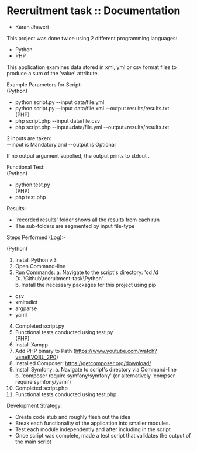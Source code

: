 # Recruitment task :: Documentation
- Karan Jhaveri

This project was done twice using 2 different programming languages: 
- Python 
- PHP

This application examines data stored in xml, yml or csv format files to produce a sum of the 'value' attribute.

Example Parameters for Script:  
(Python)  
- python script.py --input data/file.yml  
- python script.py --input data/file.xml --output results/results.txt  
(PHP)  
- php script.php --input data/file.csv  
- php script.php --input=data/file.yml --output=results/results.txt  

2 inputs are taken:  
--input is Mandatory and --output is Optional  

If no output argument supplied, the output prints to stdout .  

Functional Test:  
(Python)  
- python test.py  
(PHP)  
- php test.php

Results:
- 'recorded results' folder shows all the results from each run
- The sub-folders are segmented by input file-type

Steps Performed (Log):-  

(Python)  
1. Install Python v.3
2. Open Command-line
3. Run Commands:
a. Navigate to the script's directory: 'cd /d D:\..\Github\recruitment-task\Python'  
b. Install the necessary packages for this project using pip  
- csv
- xmltodict
- argparse
- yaml
4. Completed script.py
5. Functional tests conducted using test.py  
(PHP)  
1. Install Xampp
2. Add PHP binary to Path (https://www.youtube.com/watch?v=neBVQBL_2P0)
3. Installed Composer: https://getcomposer.org/download/
3. Install Symfony:
a. Navigate to script's directory via Command-line  
b. 'composer require symfony/symfony' (or alternatively 'compser require symfony/yaml')  
4. Completed script.php
5. Functional tests conducted using test.php

Development Strategy:  
- Create code stub and roughly flesh out the idea
- Break each functionality of the application into smaller modules.
- Test each module independently and after including in the script
- Once script was complete, made a test script that validates the output of the main script